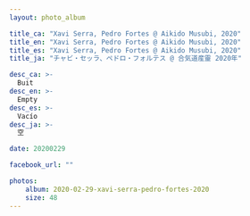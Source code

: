 ```yaml
---
layout: photo_album

title_ca: "Xavi Serra, Pedro Fortes @ Aikido Musubi, 2020"
title_en: "Xavi Serra, Pedro Fortes @ Aikido Musubi, 2020"
title_es: "Xavi Serra, Pedro Fortes @ Aikido Musubi, 2020"
title_ja: "チャビ・セッラ、ペドロ・フォルテス @ 合気道産靈 2020年"

desc_ca: >-
  Buit
desc_en: >-
  Empty
desc_es: >-
  Vacío
desc_ja: >-
  空

date: 20200229

facebook_url: ""

photos:
    album: 2020-02-29-xavi-serra-pedro-fortes-2020
    size: 48
---
```

